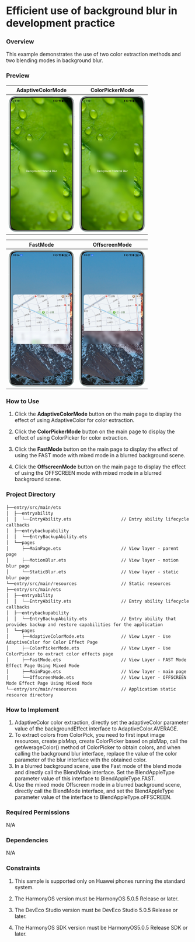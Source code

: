 # Efficient use of background blur in development practice

### Overview

This example demonstrates the use of two color extraction methods and two blending modes in background blur.

### Preview

|                          AdaptiveColorMode                          |                          ColorPickerMode                          |
|:-------------------------------------------------------------------:|:-----------------------------------------------------------------:|
| <img src="screenshots/devices/adaptive_color_mode.png" width="180"> | <img src="screenshots/devices/color_picker_mode.png" width="180"> |

|                         FastMode                          |                         OffscreenMode                          |
|:---------------------------------------------------------:|:--------------------------------------------------------------:|
| <img src="screenshots/devices/fast_mode.png" width="180"> | <img src="screenshots/devices/offscreen_mode.png" width="180"> |

### How to Use

1. Click the **AdaptiveColorMode** button on the main page to display the effect of using AdaptiveColor for color extraction.

2. Click the **ColorPickerMode** button on the main page to display the effect of using ColorPicker for color extraction.

3. Click the **FastMode** button on the main page to display the effect of using the FAST mode with mixed mode in a blurred background scene.

4. Click the **OffscreenMode** button on the main page to display the effect of using the OFFSCREEN mode with mixed mode in a blurred background scene.

### Project Directory
```
├──entry/src/main/ets
│  ├──entryability
│  │  └──EntryAbility.ets                   // Entry ability lifecycle callbacks
│  ├──entrybackupability
│  │  └──EntryBackupAbility.ets
│  └──pages
│     ├──MainPage.ets                       // View layer - parent page
│     ├──MotionBlur.ets                     // View layer - motion blur page
│     └──StaticBlur.ets                     // View layer - static blur page
└──entry/src/main/resources                 // Static resources
├──entry/src/main/ets
│  ├──entryability
│  │  └──EntryAbility.ets                   // Entry ability lifecycle callbacks
│  ├──entrybackupability
│  │  └──EntryBackupAbility.ets             // Entry ability that provides backup and restore capabilities for the application
│  └──pages
│     ├──AdaptiveColorMode.ets              // View Layer - Use AdaptiveColor for Color Effect Page
│     ├──ColorPickerMode.ets                // View Layer - Use ColorPicker to extract color effects page
│     ├──FastMode.ets                       // View Layer - FAST Mode Effect Page Using Mixed Mode
│     ├──MainPage.ets                       // View layer - main page
│     └──OffscreenMode.ets                  // View Layer - OFFSCREEN Mode Effect Page Using Mixed Mode
└──entry/src/main/resources                 // Application static resource directory
```

### How to Implement

1. AdaptiveColor color extraction, directly set the adaptiveColor parameter value of the backgroundEffect interface to AdaptiveColor.AVERAGE.
2. To extract colors from ColorPick, you need to first input image resources, create pixMap, create ColorPicker based on pixMap, call the getAverageColor() method of ColorPicker to obtain colors, and when calling the background blur interface, replace the value of the color parameter of the blur interface with the obtained color.
3. In a blurred background scene, use the Fast mode of the blend mode and directly call the BlendMode interface. Set the BlendAppleType parameter value of this interface to BlendAppleType.FAST.
4. Use the mixed mode Offscreen mode in a blurred background scene, directly call the BlendMode interface, and set the BlendAppleType parameter value of the interface to BlendAppleType.oFFSCREEN.

### Required Permissions

N/A

### Dependencies

N/A

### Constraints

1. This sample is supported only on Huawei phones running the standard system.

2. The HarmonyOS version must be HarmonyOS 5.0.5 Release or later.

3. The DevEco Studio version must be DevEco Studio 5.0.5 Release or later.

4. The HarmonyOS SDK version must be HarmonyOS5.0.5 Release SDK or later.
